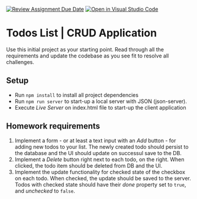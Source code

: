 [![Review Assignment Due Date](https://classroom.github.com/assets/deadline-readme-button-22041afd0340ce965d47ae6ef1cefeee28c7c493a6346c4f15d667ab976d596c.svg)](https://classroom.github.com/a/rwWwSpcV)
[![Open in Visual Studio Code](https://classroom.github.com/assets/open-in-vscode-2e0aaae1b6195c2367325f4f02e2d04e9abb55f0b24a779b69b11b9e10269abc.svg)](https://classroom.github.com/online_ide?assignment_repo_id=17063567&assignment_repo_type=AssignmentRepo)
# Todos List | CRUD Application

Use this initial project as your starting point. Read through all the requirements and update the codebase as you see fit to resolve all challenges.

## Setup

-   Run `npm install` to install all project dependencies
-   Run `npm run server` to start-up a local server with JSON (json-server).
-   Execute _Live Server_ on index.html file to start-up the client application

## Homework requirements

1. Implement a form - or at least a text input with an _Add_ button - for adding new todos to your list. The newly created todo should persist to the database and the UI should update on successul save to the DB.
2. Implement a _Delete_ button right next to each todo, on the right. When clicked, the todo item should be deleted from DB and the UI.
3. Implement the update functionality for checked state of the checkbox on each todo. When checked, the update should be saved to the server. Todos with checked state should have their _done_ property set to `true`, and _unchecked_ to `false`.
